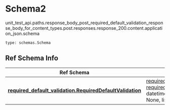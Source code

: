 # Schema2
unit_test_api.paths.response_body_post_required_default_validation_response_body_for_content_types.post.responses.response_200.content.application_json.schema
```
type: schemas.Schema
```

## Ref Schema Info
Ref Schema | Input Type | Output Type
---------- | ---------- | -----------
[**required_default_validation.RequiredDefaultValidation**](../../../../../../../../components/schema/required_default_validation.md) | [required_default_validation.RequiredDefaultValidationDictInput](../../../../../../../../components/schema/required_default_validation.md#requireddefaultvalidationdictinput), [required_default_validation.RequiredDefaultValidationDict](../../../../../../../../components/schema/required_default_validation.md#requireddefaultvalidationdict), str, datetime.date, datetime.datetime, uuid.UUID, int, float, bool, None, list, tuple, bytes, io.FileIO, io.BufferedReader | [required_default_validation.RequiredDefaultValidationDict](../../../../../../../../components/schema/required_default_validation.md#requireddefaultvalidationdict), str, float, int, bool, None, tuple, bytes, io.FileIO
